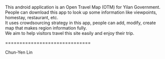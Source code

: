 This android application is an Open Travel Map (OTM) for Yilan Government.<br>
People can download this app to look up some information like viewpoints, homestay, restaurant, etc.<br>
It uses crowdsourcing strategy in this app, people can add, modify, create map that makes region information fully.<br>
We aim to help visitors travel this site easily and enjoy their trip.<br>

==============================

Chun-Yen Lin
